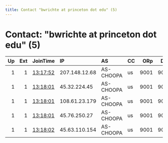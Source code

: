 ```yaml
---
title: Contact "bwrichte at princeton dot edu" (5)
---
```


# Contact: "bwrichte at princeton dot edu" (5)

|   Up |   Ext | JoinTime                                                                                            | IP            | AS        | CC   |   ORp |   Dirp | OS    | Version   | Nickname   |   eFamMembers |
|-----:|------:|:----------------------------------------------------------------------------------------------------|:--------------|:----------|:-----|------:|-------:|:------|:----------|:-----------|--------------:|
|    1 |     1 | [13:17:52](https://metrics.torproject.org/rs.html#details/12514CC5EAF0BE5875C51B3EF7228AB1BA5E6B86) | 207.148.12.68 | AS-CHOOPA | us   |  9001 |   9030 | Linux | 0.4.5.10  | Unnamed    |             1 |
|    1 |     1 | [13:18:01](https://metrics.torproject.org/rs.html#details/554DA81E40282A036CCD3A88CF710FF0433BF43B) | 45.32.224.45  | AS-CHOOPA | us   |  9001 |   9030 | Linux | 0.4.5.10  | Unnamed    |             1 |
|    1 |     1 | [13:18:01](https://metrics.torproject.org/rs.html#details/90541B4D8F9AAA3A9CD1F19E66285EB4DAF92E11) | 108.61.23.179 | AS-CHOOPA | us   |  9001 |   9030 | Linux | 0.4.5.10  | Unnamed    |             1 |
|    1 |     1 | [13:18:01](https://metrics.torproject.org/rs.html#details/C8032C8930AE27F1DAD47165F7E5CA13EF4D1ABC) | 45.76.250.27  | AS-CHOOPA | us   |  9001 |   9030 | Linux | 0.4.5.10  | Unnamed    |             1 |
|    1 |     1 | [13:18:02](https://metrics.torproject.org/rs.html#details/6353882DE8AF71FD200EED2C2344ECB2A44CE077) | 45.63.110.154 | AS-CHOOPA | us   |  9001 |   9030 | Linux | 0.4.5.10  | Unnamed    |             1 |
